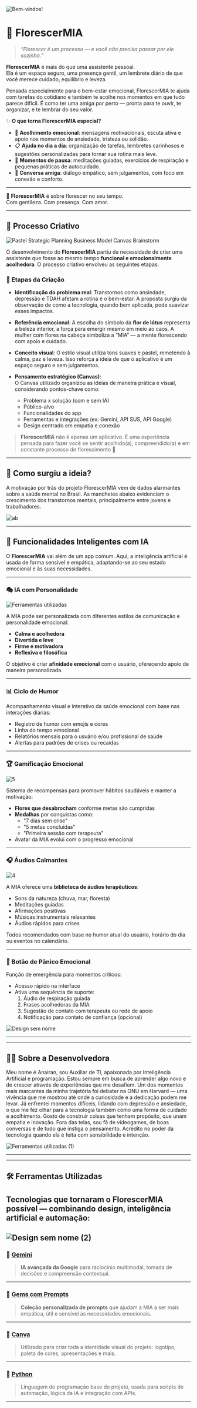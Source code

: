 ![Bem-vindos!](https://github.com/user-attachments/assets/8303c39e-9ab6-4c22-94ea-167ba1193072)

# 🌸 **FlorescerMIA**

> *“Florescer é um processo — e você não precisa passar por ele sozinha.”*

**FlorescerMIA** é mais do que uma assistente pessoal.  
Ela é um espaço seguro, uma presença gentil, um lembrete diário de que você merece cuidado, equilíbrio e leveza.

Pensada especialmente para o bem-estar emocional, FlorescerMIA te ajuda com tarefas do cotidiano e também te acolhe nos momentos em que tudo parece difícil. É como ter uma amiga por perto — pronta para te ouvir, te organizar, e te lembrar do seu valor.

✨ **O que torna FlorescerMIA especial?**

- 🌼 **Acolhimento emocional**: mensagens motivacionais, escuta ativa e apoio nos momentos de ansiedade, tristeza ou solidão.  
- 📋 **Ajuda no dia a dia**: organização de tarefas, lembretes carinhosos e sugestões personalizadas para tornar sua rotina mais leve.  
- 🌙 **Momentos de pausa**: meditações guiadas, exercícios de respiração e pequenas práticas de autocuidado.  
- 💬 **Conversa amiga**: diálogo empático, sem julgamentos, com foco em conexão e conforto.

---

🌷 **FlorescerMIA** é sobre florescer no seu tempo.  
Com gentileza. Com presença. Com amor.

---

## 🎨 **Processo Criativo**

![Pastel Strategic Planning Business Model Canvas Brainstorm](https://github.com/user-attachments/assets/c405e0e2-7621-4f0d-a843-b77e80a9f27b)


O desenvolvimento do **FlorescerMIA** partiu da necessidade de criar uma assistente que fosse ao mesmo tempo **funcional e emocionalmente acolhedora**. O processo criativo envolveu as seguintes etapas:

### 🌱 Etapas da Criação

- **Identificação do problema real**: Transtornos como ansiedade, depressão e TDAH afetam a rotina e o bem-estar. A proposta surgiu da observação de como a tecnologia, quando bem aplicada, pode suavizar esses impactos.
  
- **Referência emocional**: A escolha do símbolo da **flor de lótus** representa a beleza interior, a força para emergir mesmo em meio ao caos. A mulher com flores na cabeça simboliza a “MIA” — a mente florescendo com apoio e cuidado.

- **Conceito visual**: O estilo visual utiliza tons suaves e pastel, remetendo à calma, paz e leveza. Isso reforça a ideia de que o aplicativo é um espaço seguro e sem julgamentos.

- **Pensamento estratégico (Canvas)**:  
  O Canvas utilizado organizou as ideias de maneira prática e visual, considerando pontos-chave como:
  - Problema x solução (com e sem IA)
  - Público-alvo
  - Funcionalidades do app
  - Ferramentas e integrações (ex: Gemini, API SUS, API Google)
  - Design centrado em empatia e conexão

> **FlorescerMIA** não é apenas um aplicativo. É uma experiência pensada para fazer você se sentir acolhido(a), compreendido(a) e em constante processo de florescimento 🌸

---
## 🧠 Como surgiu a ideia?

A motivação por trás do projeto FlorescerMIA vem de dados alarmantes sobre a saúde mental no Brasil. As manchetes abaixo evidenciam o crescimento dos transtornos mentais, principalmente entre jovens e trabalhadores.

![ab](https://github.com/user-attachments/assets/5d33f401-8194-4d10-881c-6b0853a1796d)

---

## 🧠 Funcionalidades Inteligentes com IA

O **FlorescerMIA** vai além de um app comum. Aqui, a inteligência artificial é usada de forma sensível e empática, adaptando-se ao seu estado emocional e às suas necessidades.

---

### 🎭 IA com Personalidade

![Ferramentas utilizadas](https://github.com/user-attachments/assets/85a68626-3829-4a41-98a6-5ab1e9d07b56)


 
A MIA pode ser personalizada com diferentes estilos de comunicação e personalidade emocional:

- **Calma e acolhedora**
- **Divertida e leve**
- **Firme e motivadora**
- **Reflexiva e filosófica**

O objetivo é criar **afinidade emocional** com o usuário, oferecendo apoio de maneira personalizada.

---

### 📊 Ciclo de Humor

Acompanhamento visual e interativo da saúde emocional com base nas interações diárias:

- Registro de humor com emojis e cores
- Linha do tempo emocional
- Relatórios mensais para o usuário e/ou profissional de saúde
- Alertas para padrões de crises ou recaídas

---

### 🏆 Gamificação Emocional

![5](https://github.com/user-attachments/assets/7adc2548-4278-4d41-a6b5-77091b077e3e)


Sistema de recompensas para promover hábitos saudáveis e manter a motivação:

- **Flores que desabrocham** conforme metas são cumpridas
- **Medalhas** por conquistas como:
  - "7 dias sem crise"
  - "5 metas concluídas"
  - "Primeira sessão com terapeuta"
- Avatar da MIA evolui com o progresso emocional

---

### 🎧 Áudios Calmantes

![4](https://github.com/user-attachments/assets/0f00ac08-f3e6-4d20-80ab-1a7f2acde4b2)


A MIA oferece uma **biblioteca de áudios terapêuticos**:

- Sons da natureza (chuva, mar, floresta)
- Meditações guiadas
- Afirmações positivas
- Músicas instrumentais relaxantes
- Áudios rápidos para crises

Todos recomendados com base no humor atual do usuário, horário do dia ou eventos no calendário.

---

### 🚨 Botão de Pânico Emocional

Função de emergência para momentos críticos:

- Acesso rápido na interface
- Ativa uma sequência de suporte:
  1. Áudio de respiração guiada
  2. Frases acolhedoras da MIA
  3. Sugestão de contato com terapeuta ou rede de apoio
  4. Notificação para contato de confiança (opcional)
  
![Design sem nome](https://github.com/user-attachments/assets/1da04dd2-4b19-4f01-ae5c-59c1b4478709)


---

---

## 👩‍💻 Sobre a Desenvolvedora

Meu nome é Anairan, sou Auxiliar de TI, apaixonada por Inteligência Artificial e programação. Estou sempre em busca de aprender algo novo e de crescer através de experiências que me desafiem. Um dos momentos mais marcantes da minha trajetória foi debater na ONU em Harvard — uma vivência que me mostrou até onde a curiosidade e a dedicação podem me levar. Já enfrentei momentos difíceis, lidando com depressão e ansiedade, o que me fez olhar para a tecnologia também como uma forma de cuidado e acolhimento. Gosto de construir coisas que tenham propósito, que unam empatia e inovação. Fora das telas, sou fã de videogames, de boas conversas e de tudo que instiga o pensamento. Acredito no poder da tecnologia quando ela é feita com sensibilidade e intenção.

![Ferramentas utilizadas (1)](https://github.com/user-attachments/assets/c79c183d-f570-4f7a-a468-2d1e75509f74)

---

---

## 🛠️ Ferramentas Utilizadas

Tecnologias que tornaram o **FlorescerMIA** possível — combinando design, inteligência artificial e automação:
---
![Design sem nome (2)](https://github.com/user-attachments/assets/19cc070d-941c-4d01-bb26-039e268775da)
---

### 🌌 [Gemini](https://deepmind.google/technologies/gemini/)
> **IA avançada da Google** para raciocínio multimodal, tomada de decisões e compreensão contextual.

---

### 💎 [Gems com Prompts](https://chat.openai.com)
> **Coleção personalizada de prompts** que ajudam a MIA a ser mais empática, útil e sensível às necessidades emocionais.

---

### 🎨 [Canva](https://www.canva.com)
> Utilizado para criar toda a identidade visual do projeto: logotipo, paleta de cores, apresentações e mais.

---

### 🐍 [Python](https://www.python.org)
> Linguagem de programação base do projeto, usada para scripts de automação, lógica da IA e integração com APIs.

---





